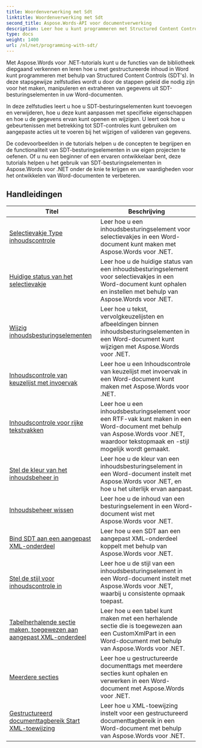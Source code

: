 ```yaml
---
title: Woordenverwerking met Sdt
linktitle: Woordenverwerking met Sdt
second_title: Aspose.Words-API voor documentverwerking
description: Leer hoe u kunt programmeren met Structured Content Controls (SDT) in Aspose.Words voor .NET. Volg stapsgewijze zelfstudies en voorbeeldcode in C# om besturingselementen voor gestructureerde inhoud in uw Word-documenten te manipuleren en aan te passen.
type: docs
weight: 1400
url: /nl/net/programming-with-sdt/
---
```

Met Aspose.Words voor .NET-tutorials kunt u de functies van de bibliotheek diepgaand verkennen en leren hoe u met gestructureerde inhoud in Word kunt programmeren met behulp van Structured Content Controls (SDT's). In deze stapsgewijze zelfstudies wordt u door de stappen geleid die nodig zijn voor het maken, manipuleren en extraheren van gegevens uit SDT-besturingselementen in uw Word-documenten.

In deze zelfstudies leert u hoe u SDT-besturingselementen kunt toevoegen en verwijderen, hoe u deze kunt aanpassen met specifieke eigenschappen en hoe u de gegevens ervan kunt openen en wijzigen. U leert ook hoe u gebeurtenissen met betrekking tot SDT-controles kunt gebruiken om aangepaste acties uit te voeren bij het wijzigen of valideren van gegevens.

De codevoorbeelden in de tutorials helpen u de concepten te begrijpen en de functionaliteit van SDT-besturingselementen in uw eigen projecten te oefenen. Of u nu een beginner of een ervaren ontwikkelaar bent, deze tutorials helpen u het gebruik van SDT-besturingselementen in Aspose.Words voor .NET onder de knie te krijgen en uw vaardigheden voor het ontwikkelen van Word-documenten te verbeteren.

 ## Handleidingen
| Titel | Beschrijving |
| --- | --- |
| [Selectievakje Type inhoudscontrole](./check-box-type-content-control/) | Leer hoe u een inhoudsbesturingselement voor selectievakjes in een Word-document kunt maken met Aspose.Words voor .NET. |
| [Huidige status van het selectievakje](./current-state-of-check-box/) | Leer hoe u de huidige status van een inhoudsbesturingselement voor selectievakjes in een Word-document kunt ophalen en instellen met behulp van Aspose.Words voor .NET. |
| [Wijzig inhoudsbesturingselementen](./modify-content-controls/) | Leer hoe u tekst, vervolgkeuzelijsten en afbeeldingen binnen inhoudsbesturingselementen in een Word-document kunt wijzigen met Aspose.Words voor .NET. |
| [Inhoudscontrole van keuzelijst met invoervak](./combo-box-content-control/) | Leer hoe u een Inhoudscontrole van keuzelijst met invoervak in een Word-document kunt maken met Aspose.Words voor .NET. |
| [Inhoudscontrole voor rijke tekstvakken](./rich-text-box-content-control/) | Leer hoe u een inhoudsbesturingselement voor een RTF-vak kunt maken in een Word-document met behulp van Aspose.Words voor .NET, waardoor tekstopmaak en -stijl mogelijk wordt gemaakt. |
| [Stel de kleur van het inhoudsbeheer in](./set-content-control-color/) | Leer hoe u de kleur van een inhoudsbesturingselement in een Word-document instelt met Aspose.Words voor .NET, en hoe u het uiterlijk ervan aanpast. |
| [Inhoudsbeheer wissen](./clear-contents-control/) | Leer hoe u de inhoud van een besturingselement in een Word-document wist met Aspose.Words voor .NET. |
| [Bind SDT aan een aangepast XML-onderdeel](./bind-sdt-to-custom-xml-part/) | Leer hoe u een SDT aan een aangepast XML-onderdeel koppelt met behulp van Aspose.Words voor .NET. |
| [Stel de stijl voor inhoudscontrole in](./set-content-control-style/) | Leer hoe u de stijl van een inhoudsbesturingselement in een Word-document instelt met Aspose.Words voor .NET, waarbij u consistente opmaak toepast. |
| [Tabelherhalende sectie maken, toegewezen aan aangepast XML-onderdeel](./creating-table-repeating-section-mapped-to-custom-xml-part/) | Leer hoe u een tabel kunt maken met een herhalende sectie die is toegewezen aan een CustomXmlPart in een Word-document met behulp van Aspose.Words voor .NET. |
| [Meerdere secties](./multi-section/) | Leer hoe u gestructureerde documenttags met meerdere secties kunt ophalen en verwerken in een Word-document met Aspose.Words voor .NET. |
| [Gestructureerd documenttagbereik Start XML-toewijzing](./structured-document-tag-range-start-xml-mapping/) | Leer hoe u XML-toewijzing instelt voor een gestructureerd documenttagbereik in een Word-document met behulp van Aspose.Words voor .NET. |